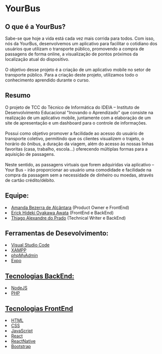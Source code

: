 # YourBus

**<h2>O que é a YourBus?</h2>**

Sabe-se que hoje a vida está cada vez mais corrida para todos. Com isso, nós
da YourBus, desenvolvemos um aplicativo para facilitar o cotidiano dos usuários que
utilizam o transporte público, promovendo a compra de passagens de forma online, a
visualização de pontos próximos da localização atual do dispositivo.<br><br>
O objetivo desse projeto é a criação de um aplicativo mobile no setor de
transporte público. Para a criação deste projeto, utilizamos todo o conhecimento
aprendido durante o curso.

**<h2>Resumo</h2>**

O projeto de TCC do Técnico de Informática do IDEIA – Instituto de Desenvolvimento Educacional "Inovando o Aprendizado" que consiste na realização de um aplicativo mobile, juntamente com a elaboração de um site de apresentação e um dashboard para o controle de informações.<br><br>
Possui como objetivo promover a facilidade ao acesso do usuário de transporte coletivo, permitindo que os clientes visualizem o trajeto, o horário do ônibus, a duração da viagem, além do acesso às nossas linhas favoritas (casa, trabalho, escola...) oferecendo múltiplas formas para a aquisição de passagens.<br><br>
Neste sentido, as passagens virtuais que forem adquiridas via aplicativo – Your Bus - irão proporcionar ao usuário uma comodidade e facilidade na compra da passagem sem a necessidade de dinheiro ou moedas, através de cartão crédito/débito.

**<h2>Equipe:</h2>**
<li>
  <a href="https://github.com/amandaalbez">Amanda Bezerra de Alcântara</a> (Product Owner e FrontEnd)<br>
</li>
<li>
<a href="https://github.com/erickhoawata">Erick Hideki Oyakawa Awata</a> (FrontEnd e BackEnd)<br>
</li>
<li>
<a href="https://github.com/ThiagoPrado0">Thiago Alexandre do Prado</a> (Technical Writer e BackEnd)<br>
</li>
  
**<h2>Ferramentas de Desevolvimento:</h2>**
<li>
<a href="https://code.visualstudio.com/">Visual Studio Code<br>
</li>
<li>
<a href="https://www.apachefriends.org/pt_br/download.html">XAMPP<br>
</li>
<li>
<a href="https://www.phpmyadmin.net/">phpMyAdmin<br>
</li>
<li>
<a href="https://expo.dev/">Expo<br>
</li>
  
**<h2>Tecnologias BackEnd:</h2>**
<li>
<a href="https://nodejs.org/en">NodeJS<br>
</li>
<li>
<a href="https://www.php.net/">PHP<br>
</li>
  
**<h2>Tecnologias FrontEnd</h2>**
<li>
<a href="https://developer.mozilla.org/pt-BR/docs/Web/HTML">HTML<br>
</li>
<li>
<a href="https://pt.wikipedia.org/wiki/CSS3#:~:text=CSS3%20%C3%A9%20a%20terceira%20mais,web%20(p%C3%A1gina%20de%20internet).">CSS<br>
</li>
<li>
<a href="https://developer.mozilla.org/pt-BR/docs/Web/JavaScript">JavaScript<br>
</li>
<li>
<a href="https://react.dev/">React<br>
</li>
<li>
<a href="https://reactnative.dev/">ReactNative<br>
</li>
<li>
<a href="https://getbootstrap.com/">Bootstrap<br>
</li>

    
